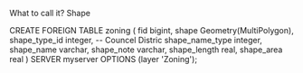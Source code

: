

What to call it?  Shape

CREATE FOREIGN TABLE zoning (
  fid bigint,
  shape Geometry(MultiPolygon),
  shape_type_id integer,                -- Councel Distric
  shape_name_type integer, 
  shape_name varchar,
  shape_note varchar,
  shape_length real,
  shape_area real
) SERVER myserver
OPTIONS (layer 'Zoning');